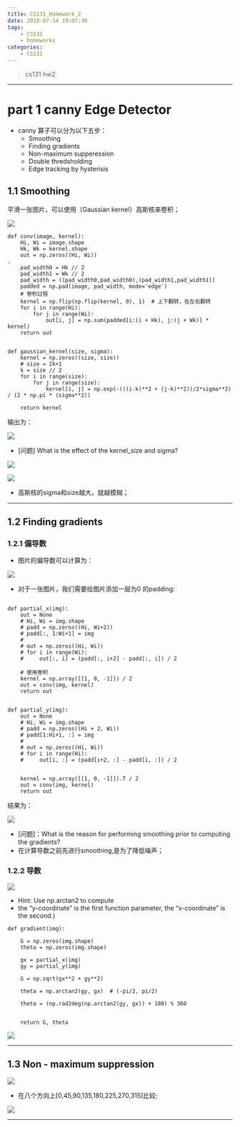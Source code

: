```yaml
---
title: CS131_Homework_2
date: 2018-07-14 19:07:30
tags:
	- CS131
	- homeworks
categories:
	- CS131
---
```

> cs131 hw2
---
# part 1 canny Edge Detector
- canny 算子可以分为以下五步：
  - Smoothing
  - Finding gradients
  - Non-maximum supperession
  - Double thredsholding
  - Edge tracking by hysterisis

## 1.1 Smoothing
平滑一张图片，可以使用（Gaussian kernel）高斯核来卷积；

![](https://upload-images.jianshu.io/upload_images/5361608-d9ecc61140d81a3e.png?imageMogr2/auto-orient/strip%7CimageView2/2/w/1240)

```
def conv(image, kernel):
    Hi, Wi = image.shape
    Hk, Wk = kernel.shape
    out = np.zeros((Hi, Wi))
.
    pad_width0 = Hk // 2
    pad_width1 = Wk // 2
    pad_width = ((pad_width0,pad_width0),(pad_width1,pad_width1))
    padded = np.pad(image, pad_width, mode='edge')
    # 卷积过程
    kernel = np.flip(np.flip(kernel, 0), 1)  # 上下翻转，在左右翻转
    for i in range(Hi):
        for j in range(Wi):
            out[i, j] = np.sum(padded[i:(i + Hk), j:(j + Wk)] * kernel)
    return out


def gaussian_kernel(size, sigma):
    kernel = np.zeros((size, size))
    # size = 2k+1
    k = size // 2
    for i in range(size):
        for j in range(size):
            kernel[i, j] = np.exp(-(((i-k)**2 + (j-k)**2))/2*sigma**2) / (2 * np.pi * (sigma**2))

    return kernel
```

输出为：

![](https://upload-images.jianshu.io/upload_images/5361608-8446400e3eb433ae.png?imageMogr2/auto-orient/strip%7CimageView2/2/w/1240)

- [问题] What is the effect of the kernel_size and sigma?

![](https://upload-images.jianshu.io/upload_images/5361608-c58b1092a531d5d0.png?imageMogr2/auto-orient/strip%7CimageView2/2/w/1240)

![](https://upload-images.jianshu.io/upload_images/5361608-9aa6973c4104d788.png?imageMogr2/auto-orient/strip%7CimageView2/2/w/1240)

- 高斯核的sigma和size越大，就越模糊；


---
## 1.2 Finding gradients

### 1.2.1 偏导数
- 图片的偏导数可以计算为：

![](https://upload-images.jianshu.io/upload_images/5361608-bcd31befb666ccfb.png?imageMogr2/auto-orient/strip%7CimageView2/2/w/1240)

-  对于一张图片，我们需要给图片添加一层为0 的padding:

```

def partial_x(img):
    out = None
    # Hi, Wi = img.shape
    # padd = np.zeros((Hi, Wi+2))
    # padd[:, 1:Wi+1] = img
    #
    # out = np.zeros((Hi, Wi))
    # for i in range(Wi):
    #     out[:, i] = (padd[:, i+2] - padd[:, i]) / 2

    # 使用卷积
    kernel = np.array([[1, 0, -1]]) / 2
    out = conv(img, kernel)
    return out


def partial_y(img):
    out = None
    # Hi, Wi = img.shape
    # padd = np.zeros((Hi + 2, Wi))
    # padd[1:Hi+1, :] = img
    #
    # out = np.zeros((Hi, Wi))
    # for i in range(Hi):
    #     out[i, :] = (padd[i+2, :] - padd[i, :]) / 2


    kernel = np.array([[1, 0, -1]]).T / 2
    out = conv(img, kernel)
    return out
```
结果为：

![](https://upload-images.jianshu.io/upload_images/5361608-364f1442bad2fc12.png?imageMogr2/auto-orient/strip%7CimageView2/2/w/1240)

- [问题]：What is the reason for performing smoothing prior to computing the gradients?
- 在计算导数之前先进行smoothing,是为了降低噪声；

### 1.2.2 导数

![](https://upload-images.jianshu.io/upload_images/5361608-be899d6188d15932.png?imageMogr2/auto-orient/strip%7CimageView2/2/w/1240)
- Hint: Use np.arctan2 to compute
- the “y-coordinate” is the first function parameter, the “x-coordinate” is the second.)

```
def gradient(img):

    G = np.zeros(img.shape)
    theta = np.zeros(img.shape)

    gx = partial_x(img)
    gy = partial_y(img)

    G = np.sqrt(gx**2 + gy**2)

    theta = np.arctan2(gy, gx)  # (-pi/2, pi/2)

    theta = (np.rad2deg(np.arctan2(gy, gx)) + 180) % 360


    return G, theta
```


![](https://upload-images.jianshu.io/upload_images/5361608-994c7f22bda0fd31.png?imageMogr2/auto-orient/strip%7CimageView2/2/w/1240)


---
## 1.3 Non - maximum suppression

![](https://upload-images.jianshu.io/upload_images/5361608-f8507e47aeebd8e3.png?imageMogr2/auto-orient/strip%7CimageView2/2/w/1240)
- 在八个方向上[0,45,90,135,180,225,270,315]比较;

![](https://upload-images.jianshu.io/upload_images/5361608-ec4621ad6dad900f.png?imageMogr2/auto-orient/strip%7CimageView2/2/w/1240)




---

